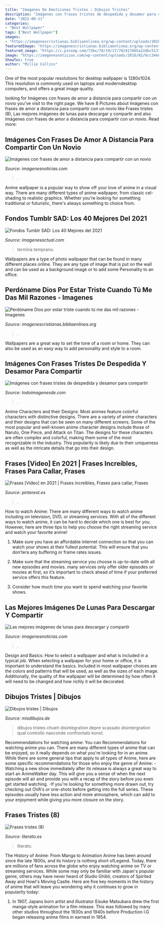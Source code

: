 ```yaml
---
title: "Imagenes De Emoticones Tristes : Dibujos Tristes"
description: "Imágenes con frases tristes de despedida y desamor para compartir"
date: "2022-09-11"
categories:
- "Best Wallpaper"
tags: ["Best Wallpaper"]
images:
- "https://imagenescristianas.bibliaenlinea.org/wp-content/uploads/2020/01/imagenes-perdon-Dios-por-estar-triste-600x798.jpg"
featuredImage: "https://imagenescristianas.bibliaenlinea.org/wp-content/uploads/2020/01/imagenes-perdon-Dios-por-estar-triste-600x798.jpg"
featured_image: "https://i.pinimg.com/736x/78/19/17/781917665a22dbc51374c6686d904cb7.jpg"
image: "https://imagenesnoticias.com/wp-content/uploads/2016/02/6cc34e83e68146f7c200b6f1db95dfcf.jpg"
ShowToc: true
author: "Millie Collins"
---
```



One of the most popular resolutions for desktop wallpaper is 1280x1024. This resolution is commonly used on laptops and moderndesktop computers, and offers a great image quality.

	

		
looking for Imágenes con frases de amor a distancia para compartir con un novio you've visit to the right page. We have 8 Pictures about Imágenes con frases de amor a distancia para compartir con un novio like Frases tristes (8), Las mejores imágenes de lunas para descargar y compartir and also Imágenes con frases de amor a distancia para compartir con un novio. Read more:
		
    
## Imágenes Con Frases De Amor A Distancia Para Compartir Con Un Novio

<img loading=lazy src="https://imagenesnoticias.com/wp-content/uploads/2016/02/6cc34e83e68146f7c200b6f1db95dfcf.jpg" onerror="this.onerror=null;this.src='https://tse2.mm.bing.net/th?id=OIP.-XD9xsYLBo21NTbnSWIiLwHaK0&amp;pid=15.1';" alt="Imágenes con frases de amor a distancia para compartir con un novio">

_Source: imagenesnoticias.com_

>. 

	

Anime wallpaper is a popular way to show off your love of anime in a visual way. There are many different types of anime wallpaper, from classic cel-shading to realistic graphics. Whether you're looking for something traditional or futuristic, there's always something to choice from.

    
## Fondos Tumblr SAD: Los 40 Mejores Del 2021

<img loading=lazy src="https://imagenesactual.com/wp-content/uploads/2019/03/tumblr_p0x82pM4Cb1wan56jo2_500.jpg" onerror="this.onerror=null;this.src='https://tse3.mm.bing.net/th?id=OIP.rhxWnt4LzmYCLs4hNoWZXQAAAA&amp;pid=15.1';" alt="Fondos Tumblr SAD: Los 40 Mejores del 2021">

_Source: imagenesactual.com_

>termina temprano. 

	



Wallpapers are a type of photo wallpaper that can be found in many different places online. They are any type of image that is put on the wall and can be used as a background image or to add some Personality to an office.

    
## Perdóname Dios Por Estar Triste Cuando Tú Me Das Mil Razones - Imagenes

<img loading=lazy src="https://imagenescristianas.bibliaenlinea.org/wp-content/uploads/2020/01/imagenes-perdon-Dios-por-estar-triste-600x798.jpg" onerror="this.onerror=null;this.src='https://tse1.mm.bing.net/th?id=OIP.S-aDwOfnXc3uAsm17WrrvAHaJ2&amp;pid=15.1';" alt="Perdóname Dios por estar triste cuando tú me das mil razones - Imagenes">

_Source: imagenescristianas.bibliaenlinea.org_

>. 

	

Wallpapers are a great way to set the tone of a room or home. They can also be used as an easy way to add personality and style to a room.

    
## Imágenes Con Frases Tristes De Despedida Y Desamor Para Compartir

<img loading=lazy src="https://todoimagenesde.com/wp-content/uploads/2016/04/despedida27.jpg" onerror="this.onerror=null;this.src='https://tse1.mm.bing.net/th?id=OIP.j21hFhCWq77qkE5nWeAYDwHaE9&amp;pid=15.1';" alt="Imágenes con frases tristes de despedida y desamor para compartir">

_Source: todoimagenesde.com_

>. 

	

Anime Characters and their Designs: Most animes feature colorful characters with distinctive designs.
There are a variety of anime characters and their designs that can be seen on many different screens. Some of the most popular and well-known anime character designs include those of Naruto, One Piece, and Attack on Titan. The designs for these characters are often complex and colorful, making them some of the most recognizable in the industry. This popularity is likely due to their uniqueness as well as the intricate details that go into their design.

    
## Frases [Video] En 2021 | Frases Increíbles, Frases Para Callar, Frases

<img loading=lazy src="https://i.pinimg.com/736x/78/19/17/781917665a22dbc51374c6686d904cb7.jpg" onerror="this.onerror=null;this.src='https://tse2.mm.bing.net/th?id=OIP.RJdDwaWexNd6SerPZ9ejLQAAAA&amp;pid=15.1';" alt="Frases [Video] en 2021 | Frases increíbles, Frases para callar, Frases">

_Source: pinterest.es_

>. 

	

How to watch Anime: There are many different ways to watch anime including on television, DVD, or streaming services.
With all of the different ways to watch anime, it can be hard to decide which one is best for you. However, here are three tips to help you choose the right streaming service and watch your favorite anime!
1. Make sure you have an affordable internet connection so that you can watch your shows at their fullest potential. This will ensure that you don’tera any buffering or frame rates issues.

2. Make sure that the streaming service you choose is up-to-date with all new episodes and movies. many services only offer older episodes or movies at first, so it’s important to check ahead of time if your preferred service offers this feature.

3. Consider how much time you want to spend watching your favorite shows.

    
## Las Mejores Imágenes De Lunas Para Descargar Y Compartir

<img loading=lazy src="https://imagenesnoticias.com/wp-content/uploads/2016/02/85c0a188b9bd4b04a779190ad08041bb.jpg" onerror="this.onerror=null;this.src='https://tse3.mm.bing.net/th?id=OIP.y-TPjrIF8NxYZQPdo66gLwHaKq&amp;pid=15.1';" alt="Las mejores imágenes de lunas para descargar y compartir">

_Source: imagenesnoticias.com_

>. 

	

Design and Basics: How to select a wallpaper and what is included in a typical job.
When selecting a wallpaper for your home or office, it is important to understand the basics. Included in most wallpaper choices are the colors and patterns that will be used, as well as the sizes of each image. Additionally, the quality of the wallpaper will be determined by how often it will need to be changed and how richly it will be decorated.

    
## Dibujos Tristes | Dibujos

<img loading=lazy src="http://misdibujos.de/wp-content/uploads/2015/12/dibujos-tristes-6.jpg" onerror="this.onerror=null;this.src='https://tse1.mm.bing.net/th?id=OIP.ViN6luLammhCURHAp5p_RgHaJ4&amp;pid=15.1';" alt="Dibujos tristes | Dibujos">

_Source: misdibujos.de_

>dibujos tristes chueh disintegration depre scassato disintergration qual controllo nasconde confrontato konst. 

	

Recommendations for watching anime: You can
Recommendations for watching anime you can. There are many different types of anime that can be enjoyed, so it really depends on what you're looking for in an anime. While there are some general tips that apply to all types of Anime, here are some specific recommendations for those who enjoy the genre of Anime: 
-Watching a new show immediately after its release is always a great way to start an AnimeWalker day. This will give you a sense of when the next episode will air and provide you with a recap of the story before you even get started watching. 
-If you're looking for something more drawn out, try checking out OVA's or one-shots before getting into the full series. These episodes usually have less action and more atmosphere, which can add to your enjoyment while giving you more closure on the story.

    
## Frases Tristes (8)

<img loading=lazy src="https://www.literato.es/theme-images/frases_tristes.jpg" onerror="this.onerror=null;this.src='https://tse3.mm.bing.net/th?id=OIP.wQyjfSZGI3ZWBSR328DH9wHaD4&amp;pid=15.1';" alt="Frases tristes (8)">

_Source: literato.es_

>literato. 

	

The History of Anime: From Manga to Animation
Anime has been around since the late 1800s, and its history is nothing short ofLegend. Today, there are millions of fans across the globe who enjoy watching anime on TV or streaming services. While some may only be familiar with Japan's popular genre, others may have never heard of Studio Ghibli, creators of Spirited Away and Howl's Moving Castle. Here are five key moments in the history of anime that will leave you wondering why it continues to grow in popularity today:
1) In 1907, Japans born artist and illustrator Eisuke Matsubara drew the first manga-style animation for a film release. This was followed by many other studios throughout the 1930s and 1940s before Production I.G began releasing anime films in earnest in 1954.

